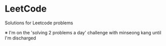 # LeetCode
Solutions for Leetcode problems

※ I'm on the 'solving 2 problems a day' challenge with minseong kang until I'm discharged
